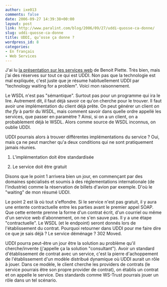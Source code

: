 ```yaml
---
author: ixe013
comments: false
date: 2006-09-27 14:39:38+00:00
layout: post
link: http://www.paralint.com/blog/2006/09/27/uddi-quosse-ca-donne/
slug: uddi-quosse-ca-donne
title: UDDI, qu’osse ça donne ?
wordpress_id: 8
categories:
- En français
- Web Services
---
```


J'ai lu [la présentation sur les services web](http://www.benoitpiette.com/blogue/index.php/2006/09/16/106-video---introduction-aux-web-services) de Benoit Piette. Très bien, mais j'ai des réserves sur tout ce qui est UDDI. Non pas que la technologie est mal expliquée, c'est juste que je résume habituellement UDDI par "technology waiting for a problem". Voici mon raisonnement.

Le WSDL n'est pas "sémantique". Surtout pas pour un programme qui ira le lire. Autrement dit, il faut déjà savoir ce qu'on cherche pour le trouver. Il faut avoir une implémentation du client déjà prête. On peut générer un client _on the fly_ à partir du WSDL, mais comment savoir dans quelle ordre appellé les services, que passer en paramètre ? Ainsi, si on a un client, on a probablement déjà le WSDL. Alors comme source de WSDL inconnus, on oublie UDDI.

UDDI pourrais alors à trouver différentes implémentations du service ? Oui, mais ça ne peut marcher qu'a deux conditions qui ne sont pratiquement jamais réunies.



	
  1. L'implémentation doit être standardisée

	
  2. Le service doit être gratuit


Disons que le point 1 arrivera bien un jour, en commençant par des domaines spécialisés et soumis à des réglementations internationale (de l'industrie) comme la réservation de billets d'avion par exemple. D'où le "waiting" de mon résumé UDDI.

Le point 2 est là où tout s'effondre. Si le service n'est pas gratuit, il y aura une entente contractuelle entre les parties avant le premier appel SOAP. Que cette entente prenne la forme d'un contrat écrit, d'un courriel ou même d'un service web d'abonnement, on ne s'en sauve pas. Il y a une étape "contractuelle". Le WSDL (et le endpoint) seront donnés lors de l'établissement du contrat. Pourquoi retourner dans UDDI pour me faire dire ce que je sais déjà ? Le service déménage ? 302 Moved.

UDDI pourra peut-être un jour être la solution au problème qu'il cherche/invente (j'appelle ça la solution "consultant"). Avoir un standard d'établissement de contrat avec un service, c'est la pierre d'achoppement de l'établissement d'un modèle distribué dynamique où UDDI aurait un rôle à jouer. Dans ce modèle, le client cherche les providers de contrats (le service pourrais être son propre provider de contrat), on établis un contrat et on appelle le service. Des standards comme WS-Trust pourrais jouer un rôle dans un tel scénario.
